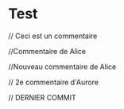 # Test
// Ceci est un commentaire

//Commentaire de Alice 

//Nouveau commentaire de Alice

// 2e commentaire d'Aurore

// DERNIER COMMIT
